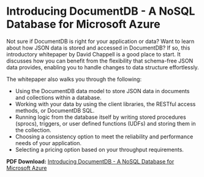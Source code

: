 <properties 
	pageTitle="Introducing DocumentDB - A NoSQL Database for Windows Azure | Windows Azure" 
	description="Download a whitepaper by David Chappell about DocumentDB, a managed NoSQL database on Azure." 
	services="documentdb" 
	documentationCenter="" 
	authors="mimig1" 
	manager="jhubbard" 
	editor=""/>

<tags
	ms.service="documentdb"
	ms.date="11/06/2015"
	wacn.date=""/>

# Introducing DocumentDB - A NoSQL Database for <!-- deleted by customization Windows --><!-- keep by customization: begin --> Microsoft <!-- keep by customization: end --> Azure

Not sure if DocumentDB is right for your application or data? Want to learn about how JSON data is stored and accessed in DocumentDB? If so, this introductory whitepaper by David Chappell is a good place to start. It discusses how you can benefit from the flexibility that schema-free JSON data provides, enabling you to handle changes to data structure effortlessly. 

The whitepaper also walks you through the following:

 - Using the DocumentDB data model to store JSON data in documents and collections within a database. 
 - Working with your data by using the client libraries, the RESTful access methods, or DocumentDB SQL. 
 - Running logic from the database itself by writing stored procedures (sprocs), triggers, or user defined functions (UDFs) and storing them in the collection.
 - Choosing a consistency option to meet the reliability and performance needs of your application.
 - Selecting a pricing option based on your throughput requirements.

**PDF Download:** [Introducing DocumentDB - A NoSQL Database for <!-- deleted by customization Windows --><!-- keep by customization: begin --> Microsoft <!-- keep by customization: end --> Azure](http://go.microsoft.com/fwlink/?LinkId=511318)
 
